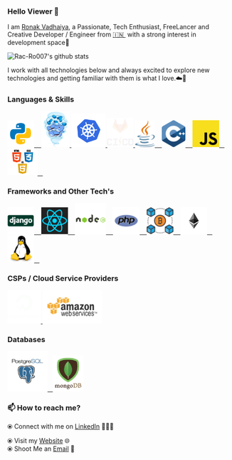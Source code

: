 ### Hello Viewer 👋

<!--
**Rac-Ro007/Rac-Ro007** is a ✨ _special_ ✨ repository because its `README.md` (this file) appears on your GitHub profile.
### Hi there 👋 -->

I am [Ronak Vadhaiya](https://www.linkedin.com/in/ronakvadhaiya/), a Passionate, Tech Enthusiast, FreeLancer and Creative Developer / Engineer from [🇮🇳 ](https://en.wikipedia.org/wiki/India)&nbsp;with a strong interest in development space🎯

![Rac-Ro007's github stats](https://github-readme-stats.vercel.app/api?username=Rac-Ro007&hide=issues&show_icons=true&theme=onedark)

I work with all technologies below and always excited to explore new technologies and getting familiar with them is what I love.☁️🚀

### Languages & Skills

<p float="left">
   <a href="" target="_blank" >
    <img src="https://raw.githubusercontent.com/Rac-Ro007/Rac-Ro007/master/assets/python.svg" height="60" />&nbsp;&nbsp;&nbsp;
  </a>
  <a href="https://www.docker.com/" target="_blank" >
    <img src="https://raw.githubusercontent.com/Rac-Ro007/Rac-Ro007/master/assets/docker.gif"  height="80" /> 
  </a>
  <a href="https://kubernetes.io/" target="_blank" >
    <img src="https://raw.githubusercontent.com/Rac-Ro007/Rac-Ro007/master/assets/k8s.gif"  height="75" />
  </a>
  <a href="https://docs.gitlab.com/ee/ci/" target="_blank" >
    <img src="https://raw.githubusercontent.com/Rac-Ro007/Rac-Ro007/master/assets/cicd.gif"  height="65" />
  </a>
  <a href="" target="_blank" >
    <img src="https://raw.githubusercontent.com/Rac-Ro007/Rac-Ro007/master/assets/java.svg" height="60" />&nbsp;&nbsp;&nbsp;
  </a>
  <a href="" target="_blank" >
    <img src="https://raw.githubusercontent.com/Rac-Ro007/Rac-Ro007/master/assets/c.svg" height="60" />&nbsp;&nbsp;&nbsp;
  </a>
  <a href="" target="_blank" >
    <img src="https://raw.githubusercontent.com/Rac-Ro007/Rac-Ro007/master/assets/javascript.svg" height="60" />&nbsp;&nbsp;&nbsp;
  </a>
  <a href="https://www.w3.org/wiki/The_web_standards_model_-_HTML_CSS_and_JavaScript" target="_blank" >
    <img src="https://raw.githubusercontent.com/Rac-Ro007/Rac-Ro007/master/assets/html-css-js.png" height="60" />&nbsp;&nbsp;&nbsp;
  </a>
 </p>
  <!--<a href="https://golang.org/" target="_blank" >
    <img src="https://raw.githubusercontent.com/itsksaurabh/itsksaurabh/master/assets/golang.gif"  height="90" />
  </a>
  <a href="https://www.docker.com/" target="_blank" >
    <img src="https://raw.githubusercontent.com/itsksaurabh/itsksaurabh/master/assets/docker.gif"  height="80" /> 
  </a>
  <a href="https://kubernetes.io/" target="_blank" >
    <img src="https://raw.githubusercontent.com/itsksaurabh/itsksaurabh/master/assets/k8s.gif"  height="75" />
  </a>
  <a href="https://docs.gitlab.com/ee/ci/" target="_blank" >
    <img src="https://raw.githubusercontent.com/itsksaurabh/itsksaurabh/master/assets/cicd.gif"  height="65" />
  </a>
  <a href="https://www.terraform.io/" target="_blank" >
    <img src="https://raw.githubusercontent.com/itsksaurabh/itsksaurabh/master/assets/terraform.gif" width="120" />
  </a>
  <a href="https://helm.sh/" target="_blank" >
    <img src="https://raw.githubusercontent.com/itsksaurabh/itsksaurabh/master/assets/helm.gif"  height="75" />
  </a>
  <a href="https://grpc.io/" target="_blank" >
    <img src="https://raw.githubusercontent.com/itsksaurabh/itsksaurabh/master/assets/grpc.gif"  height="75" />
  </a>
-->

### Frameworks and Other Tech's

<p float="left">
   <a href="" target="_blank" >
    <img src="https://raw.githubusercontent.com/Rac-Ro007/Rac-Ro007/master/assets/django.svg" height="60" />&nbsp;&nbsp;&nbsp;
  </a>
  <a href="" target="_blank" >
    <img src="https://raw.githubusercontent.com/Rac-Ro007/Rac-Ro007/master/assets/react.svg" height="60" />&nbsp;&nbsp;&nbsp;
  </a>
  <a href="" target="_blank" >
    <img src="https://raw.githubusercontent.com/Rac-Ro007/Rac-Ro007/master/assets/node-js.svg" height="70" />&nbsp;&nbsp;&nbsp;
  </a>
  <a href="" target="_blank" >
    <img src="https://raw.githubusercontent.com/Rac-Ro007/Rac-Ro007/master/assets/php.svg" height="60" />&nbsp;&nbsp;&nbsp;
  </a>
  <a href="" target="_blank" >
    <img src="https://raw.githubusercontent.com/Rac-Ro007/Rac-Ro007/master/assets/blockchain.svg" height="60" />&nbsp;&nbsp;&nbsp;
  </a>
  <a href="" target="_blank" >
    <img src="https://raw.githubusercontent.com/Rac-Ro007/Rac-Ro007/master/assets/ethereum.svg" height="60" />&nbsp;&nbsp;&nbsp;
  </a>
  <a href="" target="_blank" >
    <img src="https://raw.githubusercontent.com/Rac-Ro007/Rac-Ro007/master/assets/linux.svg" height="60" />&nbsp;&nbsp;&nbsp;
  </a>
 </p>
  
### CSPs / Cloud Service Providers
  
 <p float="left">
  <a href="https://bit.ly/2W7a91W" target="_blank" >
    <img src="https://raw.githubusercontent.com/Rac-Ro007/Rac-Ro007/master/assets/do.gif"  height="75" />
  </a> 
  <a href="https://aws.amazon.com/" target="_blank" >
    <img src="https://raw.githubusercontent.com/Rac-Ro007/Rac-Ro007/master/assets/aws-2.gif"  height="75" />
  </a>
 </p>

<!--
### Monitoring
<!--
 <p float="left">
  <a href="https://grafana.com/" target="_blank" >
    <img src="https://raw.githubusercontent.com/itsksaurabh/itsksaurabh/master/assets/grafana.gif" height="60" />&nbsp;&nbsp;
  </a>
  <a href="https://prometheus.io/" target="_blank" >
    <img src="https://raw.githubusercontent.com/itsksaurabh/itsksaurabh/master/assets/prometheus.gif" height="65" />
  </a>
  <a href="https://www.influxdata.com/" target="_blank" >
    <img src="https://raw.githubusercontent.com/itsksaurabh/itsksaurabh/master/assets/influxdata.gif" height="60" />
  </a>
</p> -->

### Databases
  
 <p float="left">
  <a href="https://www.postgresql.org/" target="_blank" >
    <img src="https://raw.githubusercontent.com/Rac-Ro007/Rac-Ro007/master/assets/postgresql.gif" height="90" />&nbsp;&nbsp;
  </a>
  <a href="https://www.mongodb.com/" target="_blank" >
    <img src="https://raw.githubusercontent.com/Rac-Ro007/Rac-Ro007/master/assets/mongo.gif" height="80" />
  </a>
</p>

### 📫 How to reach me? 

  ⦿ Connect with me on [LinkedIn](https://www.linkedin.com/in/ronakvadhaiya/) 👨🏻‍💻 <br>
  <!--⦿ Follow me on [Twitter](https://twitter.com/itsksaurabh) 🐦 <br> -->
  ⦿ Visit my [Website](https://rac-ro007.github.io) 🌐 <br>
  ⦿ Shoot Me an [Email](mailto:ronakvadhaiya77@gmail.com) 💌 <br>


